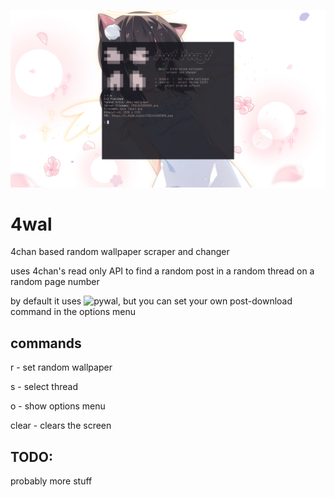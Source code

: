 ![alt text](https://raw.githubusercontent.com/cyblily/4wal/master/img.png)

# 4wal
4chan based random wallpaper scraper and changer

uses 4chan's read only API to find a random post in a random thread on a random page number

by default it uses ![pywal](https://github.com/dylanaraps/pywal/), but you can set your own post-download command in the options menu

## commands
r <board>  -  set random wallpaper

s <board>  -  select thread 

o          -  show options menu
  
clear      -  clears the screen
  
## TODO:
probably more stuff

